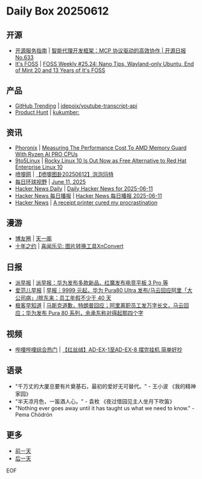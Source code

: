 # Daily Box 20250612

## 开源
- [开源服务指南](https://osguider.com/blog/) | [智能代理开发框架：MCP 协议驱动的高效协作 | 开源日报 No.633](https://osguider.com/blog/post/daily/daily-633/)
- [It's FOSS](https://itsfoss.com/) | [FOSS Weekly #25.24: Nano Tips, Wayland-only Ubuntu, End of Mint 20 and 13 Years of It's FOSS](https://itsfoss.com/newsletter/foss-weekly-25-24/)

## 产品
- [GitHub Trending](https://github.com/trending?since=daily) | [jdepoix/youtube-transcript-api](https://github.com/jdepoix/youtube-transcript-api)
- [Product Hunt](https://www.producthunt.com) | [kukumber: ](https://www.producthunt.com/posts/kukumber)

## 资讯
- [Phoronix](https://www.phoronix.com/) | [Measuring The Performance Cost To AMD Memory Guard With Ryzen AI PRO CPUs](https://www.phoronix.com/review/amd-memory-guard-ram-encrypt)
- [9to5Linux](https://9to5linux.com/) | [Rocky Linux 10 Is Out Now as Free Alternative to Red Hat Enterprise Linux 10](https://9to5linux.com/rocky-linux-10-is-out-now-as-free-alternative-to-red-hat-enterprise-linux-10)
- [喷嚏网](http://www.dapenti.com/blog/blog.asp?subjectid=70&name=xilei) | [【喷嚏图卦20250612】泡泡玛特](http://www.dapenti.com/blog/more.asp?name=xilei&id=186511)
- [每日环球视野](https://idai.ly/) | [June 11, 2025](http://m.idai.ly/se/a193iG?1749571200)
- [Hacker News Daily](https://www.daemonology.net/hn-daily/) | [Daily Hacker News for 2025-06-11](https://www.daemonology.net/hn-daily/2025-06-11.html)
- [Hacker News 每日播报](https://hacker-news.agi.li/) | [Hacker News 每日播报 2025-06-11](https://hacker-news.agi.li/post/2025-06-11)
- [Hacker News](https://news.ycombinator.com/front) | [A receipt printer cured my procrastination](https://news.ycombinator.com/item?id=44256499)

## 漫游
- [博友圈](https://www.boyouquan.com/home) | [天一阁](https://www.boyouquan.com/go?from=feed&link=https%3A%2F%2Fwww.skyue.com%2F25061209.html)
- [十年之约](https://www.foreverblog.cn/feeds.html) | [喜闻乐见: 图片转换工具XnConvert](https://www.yvii.cn/archives/2060.html)

## 日报
- [派早报](https://sspai.com/tag/%E6%B4%BE%E6%97%A9%E6%8A%A5) | [派早报：华为发布多款新品、红魔发布电竞平板 3 Pro 等](https://sspai.com/post/100142)
- [爱范儿早报](https://www.ifanr.com/category/ifanrnews) | [早报｜9999 元起，华为 Pura80 Ultra 发布/马云回应阿里「大公司病」/胖东来：员工年假不少于 40 天](https://www.ifanr.com/1626930)
- [极客早知道](https://www.geekpark.net/column/74) | [马斯克道歉，特朗普回应；阿里离职员工发万字长文，马云回应；华为发布 Pura 80 系列，余承东称对得起那四个字](https://www.geekpark.net/news/350303)

## 视频
- [哔哩哔哩综合热门](https://www.bilibili.com/v/popular/all/) | [【红丝绒】AD-EX-1至AD-EX-8 摆完挂机 简单好抄](https://b23.tv/BV1MpMwzREHd)

## 语录
- "千万丈的大厦总要有片奠基石，最初的爱好无可替代。" - 王小波 《我的精神家园》
- "半天凉月色，一笛酒人心。" - 袁枚 《夜过借园见主人坐月下吹笛》
- "Nothing ever goes away until it has taught us what we need to know." - Pema Chödrön

## 更多
- [前一天](daily-box-20250611.md)
- [后一天](daily-box-20250613.md)

EOF